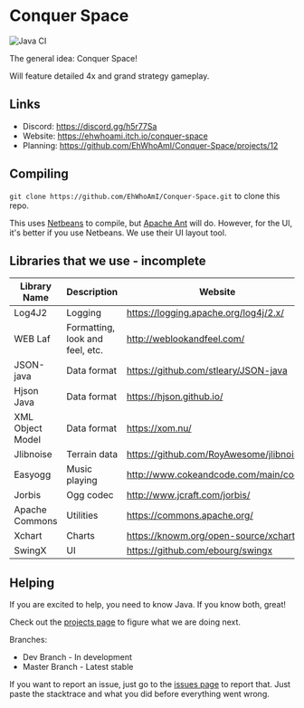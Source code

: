 Conquer Space
=======
![Java CI](https://github.com/EhWhoAmI/Conquer-Space/workflows/Java%20CI/badge.svg?branch=dev)

The general idea: Conquer Space!

Will feature detailed 4x and grand strategy gameplay.

## Links
 - Discord: <https://discord.gg/h5r77Sa>
 - Website: <https://ehwhoami.itch.io/conquer-space>
 - Planning: <https://github.com/EhWhoAmI/Conquer-Space/projects/12>
 
## Compiling
`git clone https://github.com/EhWhoAmI/Conquer-Space.git` to clone this repo.

This uses [Netbeans](https://netbeans.org/) to compile, but [Apache Ant](http://ant.apache.org/) will do. However, for the UI, it's better if you use Netbeans. We use their UI layout tool.

## Libraries that we use - incomplete
| Library Name      | Description                       | Website                                   |
| ------------      | -----------                       | -------                                   |
| Log4J2            | Logging                           | <https://logging.apache.org/log4j/2.x/>   |
| WEB Laf           | Formatting, look and feel, etc.   | <http://weblookandfeel.com/>              |
| JSON-java         | Data format                       | <https://github.com/stleary/JSON-java>    |
| Hjson Java        | Data format                       | <https://hjson.github.io/>                |
| XML Object Model  | Data format                       | <https://xom.nu/>                         |
| Jlibnoise         | Terrain data                      | <https://github.com/RoyAwesome/jlibnoise> |
| Easyogg           | Music playing                     | <http://www.cokeandcode.com/main/code/>   |
| Jorbis            | Ogg codec                         | <http://www.jcraft.com/jorbis/>           |
| Apache Commons    | Utilities                         | <https://commons.apache.org/>             |
| Xchart            | Charts                            | <https://knowm.org/open-source/xchart/>   |
| SwingX            | UI                                | <https://github.com/ebourg/swingx>        |

## Helping
If you are excited to help, you need to know Java. If you know both, great!

Check out the [projects page](https://github.com/EhWhoAmI/Conquer-Space/projects) to figure what we are doing next.

Branches:
 - Dev Branch - In development
 - Master Branch - Latest stable

If you want to report an issue, just go to the [issues page](https://github.com/EhWhoAmI/Conquer-Space/issues) to report that. Just paste the stacktrace and what you did before everything went wrong.
